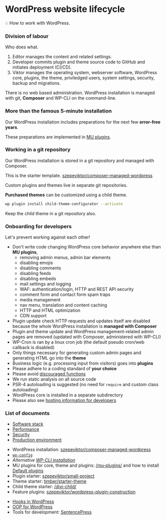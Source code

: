 # WordPress website lifecycle

:bulb: How to work with WordPress.

### Division of labour

Who does what.

1. Editor manages the content and related settings.
2. Developer commits plugin and theme source code to GitHub and initiates deployment (CI/CD).
3. Viktor manages the operating system, webserver software, WordPress core, plugins, the theme,
   priviledged users, system settings, security, backup and migrations.

There is no web based administration.
WordPress installation is managed with git, **Composer** and WP-CLI on the command-line.

### More than the famous 5-minute installation

Our WordPress installation includes preparations for the next few **error-free years**.

These preparations are implemented in [MU plugins](/mu-plugins/).

### Working in a git repository

Our WordPress installation is stored in a git repository
and managed with Composer.

This is the starter template.
[szepeviktor/composer-managed-wordpress](https://github.com/szepeviktor/composer-managed-wordpress)

Custom plugins and themes live in separate git repositories.

**Purchased themes** can be customized using a child theme.

```bash
wp plugin install child-theme-configurator --activate
```

Keep the child theme in a git repository also.

### Onboarding for developers

Let's prevent working against each other!

- Don't write code changing WordPress core behavior anywhere else than **MU plugins**,
  - removing admin menus, admin bar elements
  - disabling emojis
  - disabling comments
  - disabling feeds
  - disabling embeds
  - mail settings and logging
  - WAF: authentication/login, HTTP and REST API security
  - comment form and contact form spam traps
  - media management
  - nav menu, translation and content caching
  - HTTP and HTML optimization
  - CDN support
- Plugin update check HTTP requests and updates itself are disabled
  because the whole WordPress installation is **managed with Composer**
- Plugin and theme update and WordPress management-related admin pages are removed
  (updated with Composer, administered with WP-CLI)
- WP-Cron is ran by a linux cron job (the default pseudo cron/web callback is disabled)
- Only things necessary for generating custom admin pages
  and generating HTML go into the **theme**
- Business logic (e.g. processing input from visitors) goes into **plugins**
- Please adhere to a coding standard of **your choice**
- Please avoid [discouraged functions](https://github.com/szepeviktor/debian-server-tools/blob/master/webserver/laravel/phpcs.xml#L18)
- We run static analysis on all source code
- PSR-4 autoloading is suggested (no need for `require` and custom class autoloading)
- WordPress core is installed in a separate subdirectory
- Please also see [hosting information for developers](https://github.com/szepeviktor/debian-server-tools/blob/master/Onboarding.md#onboarding-for-developers)

### List of documents

* [Software stack](/WordPress-stack.md)
* [Performance](/WordPress-performance.md)
* [Security](/WordPress-security.md)
* [Production environment](https://github.com/szepeviktor/debian-server-tools/blob/master/webserver/Production-website.md)

- WordPress installation: [szepeviktor/composer-managed-wordpress](https://github.com/szepeviktor/composer-managed-wordpress)
- [`wp-config`](/wp-config)
- _Alternative [WP-CLI installation](WP-CLI-installation.md)_
- MU plugins for core, theme and plugins: [/mu-plugins/](/mu-plugins) and how to install [Default plugins](/Plugins.md)
- Plugin starter: [szepeviktor/small-project](https://github.com/szepeviktor/small-project)
- Theme starter: [timber/starter-theme](https://github.com/timber/starter-theme/tree/2.x)
- Child theme starter: [/divi-child/](/divi-child)
- Feature plugins: [szepeviktor/wordpress-plugin-construction](https://github.com/szepeviktor/wordpress-plugin-construction)

* [Hooks in WordPress](/WordPress-hooks.md)
* [OOP for WordPress](/WordPress-OOP.md)
* Tools for development: [SentencePress](https://github.com/szepeviktor/SentencePress)
